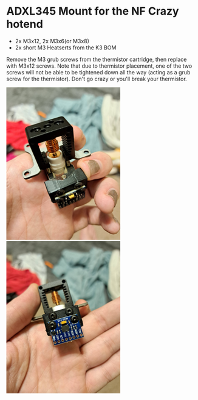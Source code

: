 # ADXL345 Mount for the NF Crazy hotend

- 2x M3x12, 2x M3x6(or M3x8)
- 2x short M3 Heatserts from the K3 BOM

Remove the M3 grub screws from the thermistor cartridge, then replace with M3x12 screws. Note that due to thermistor placement, one of the two screws will not be able to be tightened down all the way (acting as a grub screw for the thermistor). Don't go crazy or you'll break your thermistor.

<img src="Images/img1.jpg" width="300">
<img src="Images/img2.jpg" width="300">